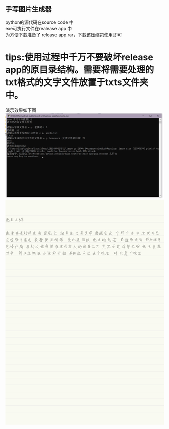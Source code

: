 ## 手写图片生成器               
                
python的源代码在source code 中                 
exe可执行文件在realease app 中                  
为方便下载准备了 release app.rar，下载该压缩包使用即可    

# tips:使用过程中千万不要破坏release app的原目录结构。需要将需要处理的txt格式的文字文件放置于txts文件夹中。
             
演示效果如下图    
![avatar](https://raw.githubusercontent.com/An-Cheon/hand_write/master/show.jpg)          
![avatar](https://raw.githubusercontent.com/An-Cheon/hand_write/master/release%20app/png_outcome/test(1).png)      